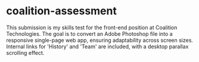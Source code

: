 # coalition-assessment
 This submission is my skills test for the front-end position at Coalition Technologies. The goal is to convert an Adobe Photoshop file into a responsive single-page web app, ensuring adaptability across screen sizes. Internal links for 'History' and 'Team' are included, with a desktop parallax scrolling effect.

